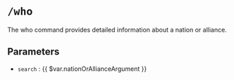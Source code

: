 # `/who`

The who command provides detailed information about a nation or alliance.

## Parameters

- `search` : {{ $var.nationOrAllianceArgument }}
